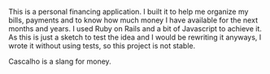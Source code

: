 This is a personal financing application. I built it to help me organize my bills,
payments and to know how much money I have available for the next months and years.
I used Ruby on Rails and a bit of Javascript to achieve it. As this is just a sketch
to test the idea and I would be rewriting it anyways, I wrote it without using tests,
so this project is not stable.

Cascalho is a slang for money.
